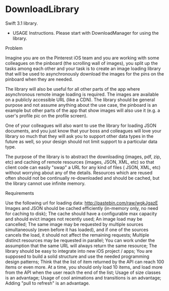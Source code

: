 # DownloadLibrary
Swift 3.1 library.  

* USAGE Instructions.
Please start with DownloadManager for using the library.


Problem

Imagine you are on the Pinterest iOS team and you are working with some colleagues on the pinboard (the scrolling wall of images), you split up the tasks among each other and your task is to create an image loading library that will be used to asynchronously download the images for the pins on the pinboard when they are needed.

The library will also be useful for all other parts of the app where asynchronous remote image loading is required. The images are available on a publicly accessible URL (like a CDN). The library should be general purpose and not assume anything about the use case, the pinboard is an example but other parts of the app that show images will also use it (e.g. a user's profile pic on the profile screen).

One of your colleagues will also want to use the library for loading JSON documents, and you just know that your boss and colleagues will love your library so much that they will ask you to support other data types in the future as well, so your design should not limit support to a particular data type.

The purpose of the library is to abstract the downloading (images, pdf, zip, etc) and caching of remote resources (images, JSON, XML, etc) so that client code can easily "swap" a URL for any kind of files ( JSON, XML, etc) without worrying about any of the details. Resources which are reused often should not be continually re-downloaded and should be cached, but the library cannot use infinite memory.

Requirements

Use the following url for loading data: http://pastebin.com/raw/wgkJgazE
Images and JSON should be cached efficiently (in-memory only, no need for caching to disk);
The cache should have a configurable max capacity and should evict images not recently used;
An image load may be cancelled;
The same image may be requested by multiple sources simultaneously (even before it has loaded), and if one of the sources cancels the load, it should not affect the remaining requests;
Multiple distinct resources may be requested in parallel;
You can work under the assumption that the same URL will always return the same resource;
The library should be easy to integrate into new iOS project / apps;
You are supposed to build a solid structure and use the needed programming design patterns;
Think that the list of item returned by the API can reach 100 items or even more. At a time, you should only load 10 items, and load more from the API when the user reach the end of the list;
Usage of size classes is an advantage;
Usage of cool animations and transitions is an advantage;
Adding "pull to refresh" is an advantage.
